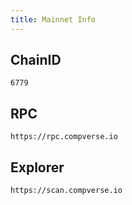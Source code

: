 ```yaml
---
title: Mainnet Info
---
```


## ChainID

```shell
6779
```

## RPC

```shell
https://rpc.compverse.io
```

## Explorer

```shell
https://scan.compverse.io
```


